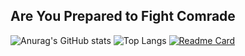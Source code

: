 ## Are You Prepared to Fight Comrade
![Anurag's GitHub stats](https://github-readme-stats.vercel.app/api?username=ADmex1&show_icons=true&theme=synthwave)
![Top Langs](https://github-readme-stats.vercel.app/api/top-langs/?username=ADmex1&layout=compact)
[![Readme Card](https://github-readme-stats.vercel.app/api/pin/?username=ADmex1&repo=github-readme-stats)](https://github.com/ADmex1/Boat-web-Project.git)
